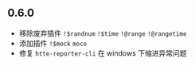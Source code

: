## 0.6.0

- 移除废弃插件 `!$randnum` `!$time` `!@range` `!@rangetime`
- 添加插件 `!$mock` `moco`
- 修复 `htte-reporter-cli` 在 windows 下缩进异常问题